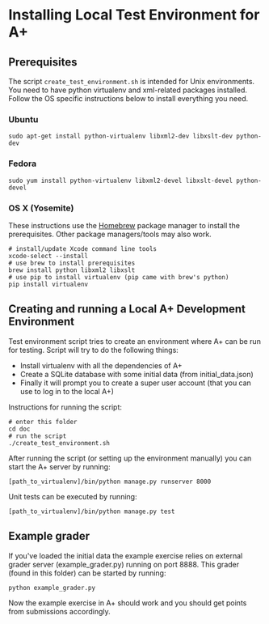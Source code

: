Installing Local Test Environment for A+
=============

## Prerequisites

The script `create_test_environment.sh` is intended for Unix environments. You
need to have python virtualenv and xml-related packages installed. Follow the OS
specific instructions below to install everything you need.

### Ubuntu

    sudo apt-get install python-virtualenv libxml2-dev libxslt-dev python-dev

### Fedora
    
    sudo yum install python-virtualenv libxml2-devel libxslt-devel python-devel

### OS X (Yosemite)

These instructions use the [Homebrew](http://brew.sh/) package manager to
install the prerequisites. Other package managers/tools may also work.

    # install/update Xcode command line tools
    xcode-select --install
    # use brew to install prerequisites
    brew install python libxml2 libxslt
    # use pip to install virtualenv (pip came with brew's python)
    pip install virtualenv


## Creating and running a Local A+ Development Environment

Test environment script tries to create an environment where A+ can be run for
testing. Script will try to do the following things:

  - Install virtualenv with all the dependencies of A+
  - Create a SQLite database with some initial data (from initial_data.json)
  - Finally it will prompt you to create a super user account (that you can use to log in to the local A+)

Instructions for running the script:

    # enter this folder
    cd doc
    # run the script
    ./create_test_environment.sh


After running the script (or setting up the environment manually) you can start
the A+ server by running:

    [path_to_virtualenv]/bin/python manage.py runserver 8000

Unit tests can be executed by running:

    [path_to_virtualenv]/bin/python manage.py test

## Example grader

If you've loaded the initial data the example exercise relies on external grader
server (example_grader.py) running on port 8888. This grader (found in this
folder) can be started by running:

    python example_grader.py

Now the example exercise in A+ should work and you should get points from
submissions accordingly.
